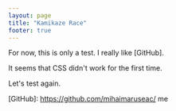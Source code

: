 ```yaml
---
layout: page
title: "Kamikaze Race"
footer: true
---
```


For now, this is only a test. I really like [GitHub].

It seems that CSS didn't work for the first time.

Let's test again.

[GitHub]: https://github.com/mihaimaruseac/ me


